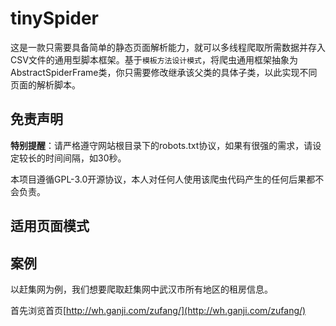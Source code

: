 # tinySpider

这是一款只需要具备简单的静态页面解析能力，就可以多线程爬取所需数据并存入CSV文件的通用型脚本框架。基于`模板方法设计模式`，将爬虫通用框架抽象为AbstractSpiderFrame类，你只需要修改继承该父类的具体子类，以此实现不同页面的解析脚本。

## 免责声明

**特别提醒**：请严格遵守网站根目录下的robots.txt协议，如果有很强的需求，请设定较长的时间间隔，如30秒。

本项目遵循GPL-3.0开源协议，本人对任何人使用该爬虫代码产生的任何后果都不会负责。

## 适用页面模式

## 案例

以赶集网为例，我们想要爬取赶集网中武汉市所有地区的租房信息。

首先浏览首页[http://wh.ganji.com/zufang/](http://wh.ganji.com/zufang/)

![]()